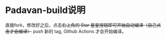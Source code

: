 # Padavan-build说明
直接fork，修改好之后，点击~~右上角的 Star 星星按钮即可开始自动编译（自己点击才会编译）~~ push 新的 tag, Github Actions 才会开始编译。
